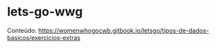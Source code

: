 # lets-go-wwg

Conteúdo: https://womenwhogocwb.gitbook.io/letsgo/tipos-de-dados-basicos/exercicios-extras